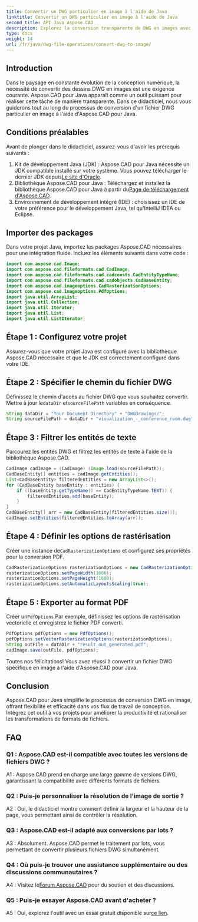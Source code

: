 ```yaml
---
title: Convertir un DWG particulier en image à l'aide de Java
linktitle: Convertir un DWG particulier en image à l'aide de Java
second_title: API Java Aspose.CAD
description: Explorez la conversion transparente de DWG en images avec Aspose.CAD pour Java. Suivez notre guide étape par étape pour des transformations efficaces de format de fichier.
type: docs
weight: 14
url: /fr/java/dwg-file-operations/convert-dwg-to-image/
---
```

## Introduction

Dans le paysage en constante évolution de la conception numérique, la nécessité de convertir des dessins DWG en images est une exigence courante. Aspose.CAD pour Java apparaît comme un outil puissant pour réaliser cette tâche de manière transparente. Dans ce didacticiel, nous vous guiderons tout au long du processus de conversion d'un fichier DWG particulier en image à l'aide d'Aspose.CAD pour Java.

## Conditions préalables

Avant de plonger dans le didacticiel, assurez-vous d'avoir les prérequis suivants :
1.  Kit de développement Java (JDK) : Aspose.CAD pour Java nécessite un JDK compatible installé sur votre système. Vous pouvez télécharger le dernier JDK depuis[Le site d'Oracle](https://www.oracle.com/java/technologies/javase-downloads.html).
2.  Bibliothèque Aspose.CAD pour Java : Téléchargez et installez la bibliothèque Aspose.CAD pour Java à partir du[Page de téléchargement d'Aspose.CAD](https://releases.aspose.com/cad/java/).
3. Environnement de développement intégré (IDE) : choisissez un IDE de votre préférence pour le développement Java, tel qu'IntelliJ IDEA ou Eclipse.

## Importer des packages

Dans votre projet Java, importez les packages Aspose.CAD nécessaires pour une intégration fluide. Incluez les éléments suivants dans votre code :

```java
import com.aspose.cad.Image;
import com.aspose.cad.fileformats.cad.CadImage;
import com.aspose.cad.fileformats.cad.cadconsts.CadEntityTypeName;
import com.aspose.cad.fileformats.cad.cadobjects.CadBaseEntity;
import com.aspose.cad.imageoptions.CadRasterizationOptions;
import com.aspose.cad.imageoptions.PdfOptions;
import java.util.ArrayList;
import java.util.Collection;
import java.util.Iterator;
import java.util.List;
import java.util.ListIterator;
```

## Étape 1 : Configurez votre projet

Assurez-vous que votre projet Java est configuré avec la bibliothèque Aspose.CAD nécessaire et que le JDK est correctement configuré dans votre IDE.

## Étape 2 : Spécifier le chemin du fichier DWG

Définissez le chemin d'accès au fichier DWG que vous souhaitez convertir. Mettre à jour le`dataDir` et`sourceFilePath` variables en conséquence.

```java
String dataDir = "Your Document Directory" + "DWGDrawings/";
String sourceFilePath = dataDir + "visualization_-_conference_room.dwg";
```

## Étape 3 : Filtrer les entités de texte

Parcourez les entités DWG et filtrez les entités de texte à l'aide de la bibliothèque Aspose.CAD.

```java
CadImage cadImage = (CadImage) (Image.load(sourceFilePath));
CadBaseEntity[] entities = cadImage.getEntities();
List<CadBaseEntity> filteredEntities = new ArrayList<>();
for (CadBaseEntity baseEntity : entities) {
    if ((baseEntity.getTypeName() == CadEntityTypeName.TEXT)) {
        filteredEntities.add(baseEntity);
    }
}
CadBaseEntity[] arr = new CadBaseEntity[filteredEntities.size()];
cadImage.setEntities(filteredEntities.toArray(arr));
```

## Étape 4 : Définir les options de rastérisation

 Créer une instance de`CadRasterizationOptions` et configurez ses propriétés pour la conversion PDF.

```java
CadRasterizationOptions rasterizationOptions = new CadRasterizationOptions();
rasterizationOptions.setPageWidth(1600);
rasterizationOptions.setPageHeight(1600);
rasterizationOptions.setAutomaticLayoutsScaling(true);
```

## Étape 5 : Exporter au format PDF

 Créer un`PdfOptions` Par exemple, définissez les options de rastérisation vectorielle et enregistrez le fichier PDF converti.

```java
PdfOptions pdfOptions = new PdfOptions();
pdfOptions.setVectorRasterizationOptions(rasterizationOptions);
String outFile = dataDir + "result_out_generated.pdf";
cadImage.save(outFile, pdfOptions);
```

Toutes nos félicitations! Vous avez réussi à convertir un fichier DWG spécifique en image à l'aide d'Aspose.CAD pour Java.

## Conclusion

Aspose.CAD pour Java simplifie le processus de conversion DWG en image, offrant flexibilité et efficacité dans vos flux de travail de conception. Intégrez cet outil à vos projets pour améliorer la productivité et rationaliser les transformations de formats de fichiers.

## FAQ

### Q1 : Aspose.CAD est-il compatible avec toutes les versions de fichiers DWG ?

A1 : Aspose.CAD prend en charge une large gamme de versions DWG, garantissant la compatibilité avec différents formats de fichiers.

### Q2 : Puis-je personnaliser la résolution de l’image de sortie ?

A2 : Oui, le didacticiel montre comment définir la largeur et la hauteur de la page, vous permettant ainsi de contrôler la résolution.

### Q3 : Aspose.CAD est-il adapté aux conversions par lots ?

A3 : Absolument. Aspose.CAD permet le traitement par lots, vous permettant de convertir plusieurs fichiers DWG simultanément.

### Q4 : Où puis-je trouver une assistance supplémentaire ou des discussions communautaires ?

 A4 : Visitez le[Forum Aspose.CAD](https://forum.aspose.com/c/cad/19) pour du soutien et des discussions.

### Q5 : Puis-je essayer Aspose.CAD avant d'acheter ?

 A5 : Oui, explorez l'outil avec un essai gratuit disponible sur[ce lien](https://releases.aspose.com/).